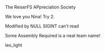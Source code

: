 The ReiserFS APpreciation Society

We love you Nina!  Try 2.

Modified by NULL
SIGINT can't read

Some Assembly Required is a neat team name!

leo_light
